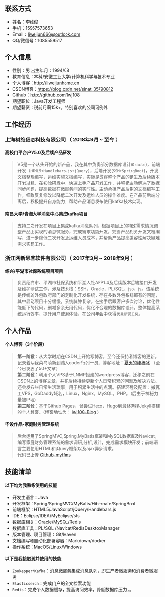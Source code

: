 
## 联系方式
* 姓名：李维俊
* 手机：15957573653
* Email：liweijun666@outlook.com
* QQ/微信号：1085559517

## 个人信息
 * 性别：男  出生年月：1994/08 
 * 教育信息：本科/安徽工业大学/计算机科学与技术专业 
 * 个人博客：http://liweijunhome.cn
 * CSDN博客：https://blog.csdn.net/sinat_35790812
 * Github：http://github.com/lwj108
 * 期望职位：Java开发工程师
 * 期望薪资：税前月薪15k+，特别喜欢的公司可例外

## 工作经历

### 上海树维信息科技有限公司 （ 2018年9月 ~ 至今 ）

#### 高校门平台户V5.0及后续产品研发 
> V5是一个从头开始的新产品，我在其中负责部分数据库设计(`Oracle`)，前端开发（`HTML5+Handlebars.js+jQuery`），后端开发(`SSM+SpringBoot`)，开发文档整理编写，运维实施文档编写，实际是贯穿整个产品的诞生及后续版本开发过程。在初始研发中，快速上手产品开发工作，并积极主动解决了数据同步问题，提高数据在微服务间的实时性。主动承担产品后期的文档编写工作，细致反复修改以降低二次开发及运维人员的操作难度。在产品前后端分离后，积极提升自身能力，帮助产品消息发布使用kafka技术实现。
#### 南昌大学/青海大学消息中心集成kafka项目 
> 支持二次开发在项目上集成kafka消息队列，根据项目上的特殊需求情况调整产品上实现的消息微服务，完成需求功能开发，完善产品相关开发文档编写，进一步降低二次开发及运维人员成本，并帮助产品提高兼容性解决疑难需求实现工作。
### 浙江网新恩普软件有限公司 （ 2017年3月 ~ 2018年9月 ）
#### 绍兴/平湖市社保系统项目项目 
> 负责绍兴市、平湖市社保系统和平湖人社APP1.4及后续版本后端接口开发及维护测试工作，涉及技术栈：SSH，Oracle，PL/SQL，jsp，js。该系统是传统的外包政府部门的定制化开发系统，存在多数外包系统都有的问题，其中启动项目十分缓慢，系统臃肿复杂。在接手后跟客户多次讨论，优化性能低下的代码，删减多余无用代码，优化不合理的数据库设计。整体提高系统运行效率，提升用户使用体验，在公司年会中获得`优秀新员工奖`。
## 个人作品
#### 个人博客（3个阶段）
> **第一阶段**：从大学时期在CSDN上开始写博客，至今还保持着博客的更新。记录着从我菜鸟萌新到踏入coder行列一员。博客地址：[夏天的棒棒冰](https://blog.csdn.net/sinat_35790812) （至今已发表了50+文章）<br>
> **第二阶段**：利用个人VPS基于LNMP搭建的wordpress博客，迁移之前在CSDN上的博客文章，并在后续持续更新个人日常积累的问题及解决方法。还会发布些日常生活琐事，用于积累生活中的点滴。搭建环境及配置：搬瓦工VPS，GoDaddy域名，Linux，Nginx，MySQL，PHP。（后由于神秘力量被IP墙）<br>
> **第三阶段**：基于Github Pages，曾尝试Hexo，Hugo到最终选择Jekyll搭建的个人博客。(博客地址为： [lwj108-Blog](liweijunhome.cn) )
#### 毕设作品-家庭财务管理系统
> 后台运用了SpringMVC,Spring,MyBatis框架和MySQL数据库及Navicat，编写家庭财务管理系统的需求调研,分析,设计，完成需求模块开发；前端语言主要使用HTML和jQuery框架以及ajax异步请求。<br>
> 代码已上传 [Github-myffms](https://github.com/lwj108/myffms)
## 技能清单
#### 以下均为我熟练使用的技能
* 开发主语言：Java
* 开发框架：Spring/SpringMVC/MyBatis/Hibernate/SpringBoot
* 前端框架：HTML5/JavaScript/jQuery/Handlebars.js
* IDE：Eclipse/IDEA/MyEclipse/sts
* 数据库相关：Oracle/MySQL/Redis
* 数据库工具：PL/SQL /Navicat/RedisDesktopManager
* 版本管理、项目管理：Git/Maven
* 文档编写和自动化部署容器：Markdown/docker
* 操作系统：MacOS/Linux/Windows
#### 以下是我接触到并使用的技能
* `Zookepper/Kafka`：消息微服务集成消息队列，即生产者微服务和消费者微服务
* `Elasticseach`：完成门户的全文检索功能
* `Redis`：完成个人数据缓存，提高访问效率，降低数据库压力，。
